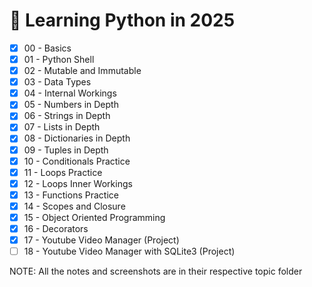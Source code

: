 # 🐍 Learning Python in 2025

- [x] 00 - Basics
- [x] 01 - Python Shell
- [x] 02 - Mutable and Immutable
- [x] 03 - Data Types
- [x] 04 - Internal Workings
- [x] 05 - Numbers in Depth
- [x] 06 - Strings in Depth
- [x] 07 - Lists in Depth
- [x] 08 - Dictionaries in Depth
- [x] 09 - Tuples in Depth
- [x] 10 - Conditionals Practice
- [x] 11 - Loops Practice
- [x] 12 - Loops Inner Workings
- [x] 13 - Functions Practice
- [x] 14 - Scopes and Closure
- [x] 15 - Object Oriented Programming
- [x] 16 - Decorators
- [x] 17 - Youtube Video Manager (Project)
- [ ] 18 - Youtube Video Manager with SQLite3 (Project)

NOTE: All the notes and screenshots are in their respective topic folder
